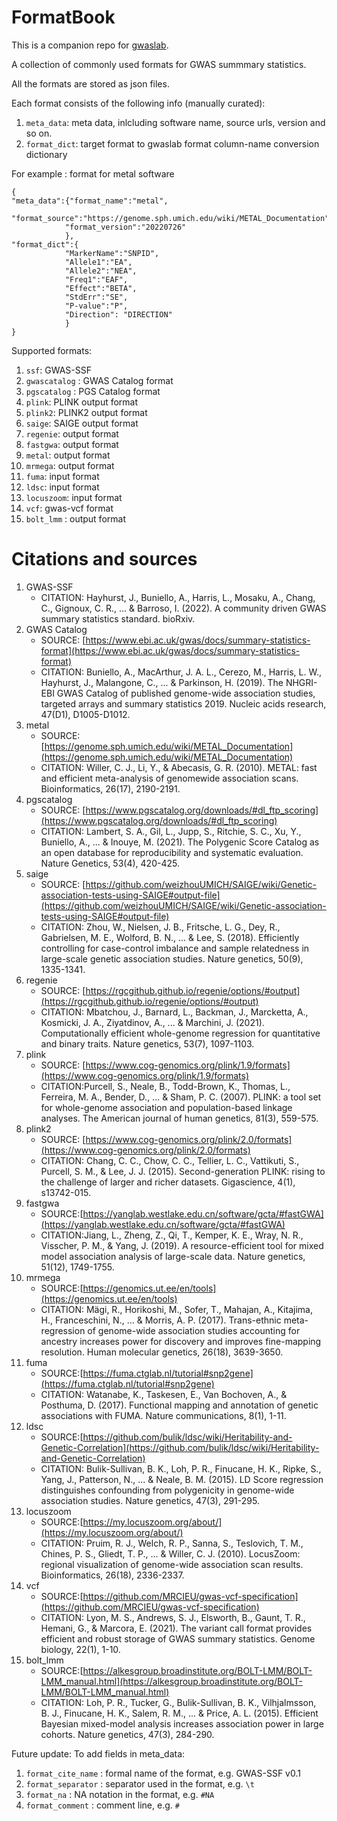 # FormatBook

This is a companion repo for [gwaslab](https://github.com/Cloufield/gwaslab). 

A collection of commonly used formats for GWAS summmary statistics. 

All the formats are stored as json files.

Each format consists of the following info (manually curated):
1. `meta_data`: meta data, inlcluding software name, source urls, version and so on.
2. `format_dict`: target format to gwaslab format column-name conversion dictionary 

For example : format for metal software
```
{
"meta_data":{"format_name":"metal",
            "format_source":"https://genome.sph.umich.edu/wiki/METAL_Documentation",
            "format_version":"20220726"
            },
"format_dict":{
            "MarkerName":"SNPID",
            "Allele1":"EA",
            "Allele2":"NEA",
            "Freq1":"EAF",
            "Effect":"BETA",
            "StdErr":"SE",
            "P-value":"P",
            "Direction": "DIRECTION"
            }
}
```

Supported formats:
1. `ssf`: GWAS-SSF
2. `gwascatalog` : GWAS Catalog format
3. `pgscatalog` : PGS Catalog format
4. `plink`: PLINK output format
5. `plink2`:  PLINK2 output format
6. `saige`: SAIGE output format
7. `regenie`: output format
8. `fastgwa`: output format
9. `metal`: output format
10. `mrmega`: output format
11. `fuma`: input format
12. `ldsc`: input format
13. `locuszoom`: input format
14. `vcf`: gwas-vcf format
15. `bolt_lmm` : output format

# Citations and sources
1. GWAS-SSF
    - CITATION: Hayhurst, J., Buniello, A., Harris, L., Mosaku, A., Chang, C., Gignoux, C. R., ... & Barroso, I. (2022). A community driven GWAS summary statistics standard. bioRxiv.
1. GWAS Catalog
    - SOURCE: [https://www.ebi.ac.uk/gwas/docs/summary-statistics-format](https://www.ebi.ac.uk/gwas/docs/summary-statistics-format)
    - CITATION: Buniello, A., MacArthur, J. A. L., Cerezo, M., Harris, L. W., Hayhurst, J., Malangone, C., ... & Parkinson, H. (2019). The NHGRI-EBI GWAS Catalog of published genome-wide association studies, targeted arrays and summary statistics 2019. Nucleic acids research, 47(D1), D1005-D1012.
1. metal
    - SOURCE: [https://genome.sph.umich.edu/wiki/METAL_Documentation](https://genome.sph.umich.edu/wiki/METAL_Documentation)
    - CITATION: Willer, C. J., Li, Y., & Abecasis, G. R. (2010). METAL: fast and efficient meta-analysis of genomewide association scans. Bioinformatics, 26(17), 2190-2191.
1. pgscatalog
    - SOURCE: [https://www.pgscatalog.org/downloads/#dl_ftp_scoring](https://www.pgscatalog.org/downloads/#dl_ftp_scoring)
    - CITATION: Lambert, S. A., Gil, L., Jupp, S., Ritchie, S. C., Xu, Y., Buniello, A., ... & Inouye, M. (2021). The Polygenic Score Catalog as an open database for reproducibility and systematic evaluation. Nature Genetics, 53(4), 420-425.
1. saige
    - SOURCE: [https://github.com/weizhouUMICH/SAIGE/wiki/Genetic-association-tests-using-SAIGE#output-file](https://github.com/weizhouUMICH/SAIGE/wiki/Genetic-association-tests-using-SAIGE#output-file)
    - CITATION: Zhou, W., Nielsen, J. B., Fritsche, L. G., Dey, R., Gabrielsen, M. E., Wolford, B. N., ... & Lee, S. (2018). Efficiently controlling for case-control imbalance and sample relatedness in large-scale genetic association studies. Nature genetics, 50(9), 1335-1341.
1. regenie
    - SOURCE: [https://rgcgithub.github.io/regenie/options/#output](https://rgcgithub.github.io/regenie/options/#output)
    - CITATION: Mbatchou, J., Barnard, L., Backman, J., Marcketta, A., Kosmicki, J. A., Ziyatdinov, A., ... & Marchini, J. (2021). Computationally efficient whole-genome regression for quantitative and binary traits. Nature genetics, 53(7), 1097-1103.
1. plink
    - SOURCE: [https://www.cog-genomics.org/plink/1.9/formats](https://www.cog-genomics.org/plink/1.9/formats)
    - CITATION:Purcell, S., Neale, B., Todd-Brown, K., Thomas, L., Ferreira, M. A., Bender, D., ... & Sham, P. C. (2007). PLINK: a tool set for whole-genome association and population-based linkage analyses. The American journal of human genetics, 81(3), 559-575.
1. plink2
    - SOURCE: [https://www.cog-genomics.org/plink/2.0/formats](https://www.cog-genomics.org/plink/2.0/formats)
    - CITATION: Chang, C. C., Chow, C. C., Tellier, L. C., Vattikuti, S., Purcell, S. M., & Lee, J. J. (2015). Second-generation PLINK: rising to the challenge of larger and richer datasets. Gigascience, 4(1), s13742-015.
1. fastgwa
    - SOURCE:[https://yanglab.westlake.edu.cn/software/gcta/#fastGWA](https://yanglab.westlake.edu.cn/software/gcta/#fastGWA)
    - CITATION:Jiang, L., Zheng, Z., Qi, T., Kemper, K. E., Wray, N. R., Visscher, P. M., & Yang, J. (2019). A resource-efficient tool for mixed model association analysis of large-scale data. Nature genetics, 51(12), 1749-1755.
1. mrmega
    - SOURCE:[https://genomics.ut.ee/en/tools](https://genomics.ut.ee/en/tools)
    - CITATION: Mägi, R., Horikoshi, M., Sofer, T., Mahajan, A., Kitajima, H., Franceschini, N., ... & Morris, A. P. (2017). Trans-ethnic meta-regression of genome-wide association studies accounting for ancestry increases power for discovery and improves fine-mapping resolution. Human molecular genetics, 26(18), 3639-3650.
1. fuma
    - SOURCE:[https://fuma.ctglab.nl/tutorial#snp2gene](https://fuma.ctglab.nl/tutorial#snp2gene)
    - CITATION: Watanabe, K., Taskesen, E., Van Bochoven, A., & Posthuma, D. (2017). Functional mapping and annotation of genetic associations with FUMA. Nature communications, 8(1), 1-11.
1. ldsc
    - SOURCE:[https://github.com/bulik/ldsc/wiki/Heritability-and-Genetic-Correlation](https://github.com/bulik/ldsc/wiki/Heritability-and-Genetic-Correlation)
    - CITATION: Bulik-Sullivan, B. K., Loh, P. R., Finucane, H. K., Ripke, S., Yang, J., Patterson, N., ... & Neale, B. M. (2015). LD Score regression distinguishes confounding from polygenicity in genome-wide association studies. Nature genetics, 47(3), 291-295.
1. locuszoom
    - SOURCE:[https://my.locuszoom.org/about/](https://my.locuszoom.org/about/)
    - CITATION: Pruim, R. J., Welch, R. P., Sanna, S., Teslovich, T. M., Chines, P. S., Gliedt, T. P., ... & Willer, C. J. (2010). LocusZoom: regional visualization of genome-wide association scan results. Bioinformatics, 26(18), 2336-2337.
1. vcf
    - SOURCE:[https://github.com/MRCIEU/gwas-vcf-specification](https://github.com/MRCIEU/gwas-vcf-specification)
    - CITATION: Lyon, M. S., Andrews, S. J., Elsworth, B., Gaunt, T. R., Hemani, G., & Marcora, E. (2021). The variant call format provides efficient and robust storage of GWAS summary statistics. Genome biology, 22(1), 1-10.
1. bolt_lmm
    - SOURCE:[https://alkesgroup.broadinstitute.org/BOLT-LMM/BOLT-LMM_manual.html](https://alkesgroup.broadinstitute.org/BOLT-LMM/BOLT-LMM_manual.html)
    - CITATION: Loh, P. R., Tucker, G., Bulik-Sullivan, B. K., Vilhjalmsson, B. J., Finucane, H. K., Salem, R. M., ... & Price, A. L. (2015). Efficient Bayesian mixed-model analysis increases association power in large cohorts. Nature genetics, 47(3), 284-290.

Future update:
To add fields in meta_data:
1. `format_cite_name` : formal name of the format, e.g. GWAS-SSF v0.1
1. `format_separator` : separator used in the format, e.g. `\t`
1. `format_na` : NA notation in the format, e.g. `#NA`
1. `format_comment` : comment line, e.g. `#`
